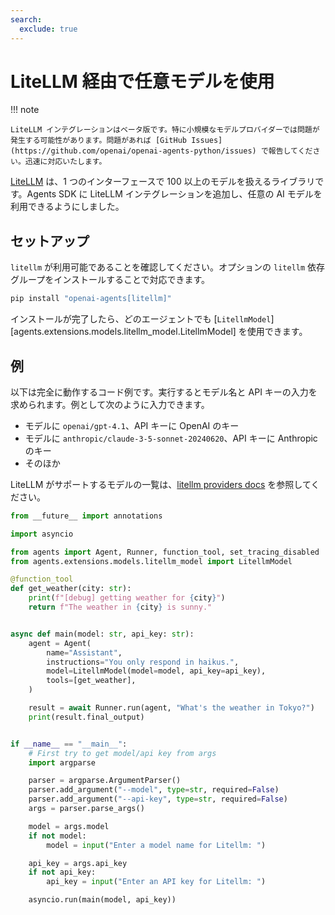 ```yaml
---
search:
  exclude: true
---
```

# LiteLLM 経由で任意モデルを使用

!!! note

    LiteLLM インテグレーションはベータ版です。特に小規模なモデルプロバイダーでは問題が発生する可能性があります。問題があれば [GitHub Issues](https://github.com/openai/openai-agents-python/issues) で報告してください。迅速に対応いたします。

[LiteLLM](https://docs.litellm.ai/docs/) は、1 つのインターフェースで 100 以上のモデルを扱えるライブラリです。Agents SDK に LiteLLM インテグレーションを追加し、任意の AI モデルを利用できるようにしました。

## セットアップ

`litellm` が利用可能であることを確認してください。オプションの `litellm` 依存グループをインストールすることで対応できます。

```bash
pip install "openai-agents[litellm]"
```

インストールが完了したら、どのエージェントでも [`LitellmModel`][agents.extensions.models.litellm_model.LitellmModel] を使用できます。

## 例

以下は完全に動作するコード例です。実行するとモデル名と API キーの入力を求められます。例として次のように入力できます。

-   モデルに `openai/gpt-4.1`、API キーに OpenAI のキー
-   モデルに `anthropic/claude-3-5-sonnet-20240620`、API キーに Anthropic のキー
-   そのほか

LiteLLM がサポートするモデルの一覧は、[litellm providers docs](https://docs.litellm.ai/docs/providers) を参照してください。

```python
from __future__ import annotations

import asyncio

from agents import Agent, Runner, function_tool, set_tracing_disabled
from agents.extensions.models.litellm_model import LitellmModel

@function_tool
def get_weather(city: str):
    print(f"[debug] getting weather for {city}")
    return f"The weather in {city} is sunny."


async def main(model: str, api_key: str):
    agent = Agent(
        name="Assistant",
        instructions="You only respond in haikus.",
        model=LitellmModel(model=model, api_key=api_key),
        tools=[get_weather],
    )

    result = await Runner.run(agent, "What's the weather in Tokyo?")
    print(result.final_output)


if __name__ == "__main__":
    # First try to get model/api key from args
    import argparse

    parser = argparse.ArgumentParser()
    parser.add_argument("--model", type=str, required=False)
    parser.add_argument("--api-key", type=str, required=False)
    args = parser.parse_args()

    model = args.model
    if not model:
        model = input("Enter a model name for Litellm: ")

    api_key = args.api_key
    if not api_key:
        api_key = input("Enter an API key for Litellm: ")

    asyncio.run(main(model, api_key))
```